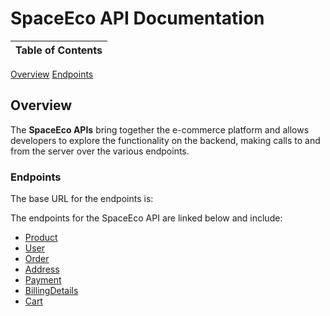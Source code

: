# SpaceEco API Documentation

Table of Contents |
------------------|
[Overview](#Overview)
[Endpoints](#Endpoints)


## Overview

The **SpaceEco APIs** bring together the e-commerce platform and allows developers to explore the functionality on the backend, making calls to and from the server over the various endpoints.

### Endpoints

The base URL for the endpoints is: 

The endpoints for the SpaceEco API are linked below and include:
* [Product](./Product.md)
* [User](./User.md)
* [Order](./Order.md)
* [Address](./Address.md)
* [Payment](./Payment.md)
* [BillingDetails](./BillingDetails.md)
* [Cart](./Cart.md)